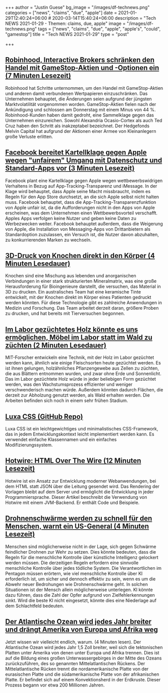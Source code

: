 +++
author = "Justin Guese"
bg_image = "/images/df-technews.png"
categories = ["news", "claims", "due", "apple"]
date = 2021-01-29T12:40:24+06:00 # 2020-03-14T15:40:24+06:00
description = "Tech NEWS 2021-01-29 - Themen: claims, due, apple"
image = "/images/df-technews.png"
tags = ["news", "claims", "due", "apple", "apple's", "could", "gamestop"]
title = "Tech NEWS 2021-01-29"
type = "post"

+++

## [Robinhood, Interactive Brokers schränken den Handel mit GameStop-Aktien und -Optionen ein (7 Minuten Lesezeit)](https://www.cnbc.com/2021/01/28/robinhood-interactive-brokers-restrict-trading-in-gamestop-s.html/1/010001774dd408f0-09ace884-3c1f-402f-b6e3-34c58ae2058e-000000/BGxZJfUv0YYgrz9Jyeq5ZsJlTDjJDDSKpa_Q9bpieCY=178)

 Robinhood hat Schritte unternommen, um den Handel mit GameStop-Aktien und anderen damit verbundenen Wertpapieren einzuschränken. Das Unternehmen behauptet, die Änderungen seien aufgrund der jüngsten Marktvolatilität vorgenommen worden. GameStop-Aktien fielen nach der Ankündigung und schlossen am Donnerstag mit einem Minus von 44 %. Robinhood-Kunden haben damit gedroht, eine Sammelklage gegen das Unternehmen einzureichen. Sowohl Alexandria Ocasio-Cortex als auch Ted Cruz haben den Schritt als inakzeptabel bezeichnet. Der Hedgefonds Melvin Capital hat aufgrund der Aktionen einer Armee von Kleinanlegern große Verluste erlitten.

## [Facebook bereitet Kartellklage gegen Apple wegen "unfairem" Umgang mit Datenschutz und Standard-Apps vor (3 Minuten Lesezeit)](https://www.macrumors.com/2021/01/28/facebook-preparing-antitrust-lawsuit-against-apple/?scrolla=5eb6d68b7fedc32c19ef33b4/1/010001774dd408f0-09ace884-3c1f-402f-b6e3-34c58ae2058e-000000/o707_FeBVp_xRWQ79CYNiGwJBoCJTVikgI1mQQZC1Mg=178)

 Facebook plant eine Kartellklage gegen Apple wegen wettbewerbswidrigen Verhaltens in Bezug auf App-Tracking-Transparenz und iMessage. In der Klage wird behauptet, dass Apple seine Macht missbraucht, indem es Regeln für den App Store durchsetzt, an die sich Apple selbst nicht halten muss. Facebook behauptet, dass die App-Tracking-Transparenzfunktion von Apple unfair ist, da die Aufforderungen nicht in den Apps von Apple erscheinen, was dem Unternehmen einen Wettbewerbsvorteil verschafft. Apples Apps verfolgen keine Nutzer und geben keine Daten zu Werbezwecken weiter. Facebook behauptet außerdem, dass die Weigerung von Apple, die Installation von Messaging-Apps von Drittanbietern als Standardoption zuzulassen, ein Versuch ist, die Nutzer davon abzuhalten, zu konkurrierenden Marken zu wechseln.

## [3D-Druck von Knochen direkt in den Körper (4 Minuten Lesedauer)](https://spectrum.ieee.org/the-human-os/biomedical/devices/3d-printing-bone-directly-into-the-body/1/010001774dd408f0-09ace884-3c1f-402f-b6e3-34c58ae2058e-000000/xrbEoRf78QvR4e8km7sNB34Y4hiDOBVz_nuHzEoccxM=178)

 Knochen sind eine Mischung aus lebenden und anorganischen Verbindungen in einer stark strukturierten Mineralmatrix, was eine große Herausforderung für Bioingenieure darstellt, die versuchen, das Material in 3D zu drucken. Ein australisches Team hat eine keramische Tinte entwickelt, mit der Knochen direkt im Körper eines Patienten gedruckt werden könnten. Für diese Technologie gibt es zahlreiche Anwendungen in Medizin und Forschung. Das Team arbeitet derzeit daran, größere Proben zu drucken, und hat bereits mit Tierversuchen begonnen.

## [Im Labor gezüchtetes Holz könnte es uns ermöglichen, Möbel im Labor statt im Wald zu züchten (2 Minuten Lesedauer)](https://www.fastcompany.com/90596673/lab-grown-wood-could-let-us-grow-furniture-in-a-lab-instead-of-in-a-forest/1/010001774dd408f0-09ace884-3c1f-402f-b6e3-34c58ae2058e-000000/TQV-BKeXdG4MBVFkJWpeSM3qDFvWzkFvGGmbJ4oEPVY=178)

 MIT-Forscher entwickeln eine Technik, mit der Holz im Labor gezüchtet werden kann, ähnlich wie einige Fleischsorten heute gezüchtet werden. Es ist ihnen gelungen, holzähnliches Pflanzengewebe aus Zellen zu züchten, die aus Blättern entnommen wurden, und zwar ohne Erde und Sonnenlicht. Das im Labor gezüchtete Holz würde in jeder beliebigen Form gezüchtet werden, was den Wachstumsprozess effizienter und weniger verschwenderisch machen würde. Außerdem könnten dadurch Flächen, die derzeit zur Abholzung genutzt werden, als Wald erhalten werden. Die Arbeiten befinden sich noch in einem sehr frühen Stadium.

## [Luxa CSS (GitHub Repo)](https://github.com/luxonauta/luxa/1/010001774dd408f0-09ace884-3c1f-402f-b6e3-34c58ae2058e-000000/VJAvW8NrZerN3eOaPl0bcEp2JVrszL5uopSYy_n7SXI=178)

 Luxa CSS ist ein leichtgewichtiges und minimalistisches CSS-Framework, das in jedem Entwicklungskontext leicht implementiert werden kann. Es verwendet einfache Klassennamen und ein einfaches Modifizierungssystem.

## [Hotwire: HTML Over The Wire (12 Minuten Lesezeit)](https://delitescere.medium.com/hotwire-html-over-the-wire-2c733487268c/1/010001774dd408f0-09ace884-3c1f-402f-b6e3-34c58ae2058e-000000/0_hJOK4HH_FZBWex_sbRGocy1GWXYZQrOIDNU3JuTnU=178)

 Hotwire ist ein Ansatz zur Entwicklung moderner Webanwendungen, bei dem HTML statt JSON über die Leitung gesendet wird. Das Rendering der Vorlagen bleibt auf dem Server und ermöglicht die Entwicklung in jeder Programmiersprache. Dieser Artikel beschreibt die Verwendung von Hotwire mit einem JVM-Backend. Er enthält Code und Beispiele.

## [Drohnenschwärme werden zu schnell für den Menschen, warnt ein US-General (4 Minuten Lesezeit)](https://www.forbes.com/sites/davidhambling/2021/01/27/drone-swarms-are-getting-too-fast-for-humans-too-fight-us-general-warns/?sh=f35e52d372c9/1/010001774dd408f0-09ace884-3c1f-402f-b6e3-34c58ae2058e-000000/3mC8deuPIVRStY_CNAmnsa2DukZgCz-BBcBPTgRzoA0=178)

 Menschen sind möglicherweise nicht in der Lage, sich gegen Schwärme feindlicher Drohnen zur Wehr zu setzen. Dies könnte bedeuten, dass die Regeln für die menschliche Kontrolle über künstliche Intelligenz gelockert werden müssen. Die derzeitigen Regeln erfordern eine sinnvolle menschliche Kontrolle über jedes tödliche System. Die Verantwortlichen im Pentagon müssen erörtern, wie viel menschliche Kontrolle über KI erforderlich ist, um sicher und dennoch effektiv zu sein, wenn es um die Abwehr neuer Bedrohungen wie Drohnenschwärme geht. In solchen Situationen ist der Mensch allein möglicherweise unterlegen. KI könnte dazu führen, dass die Zahl der Opfer aufgrund von Zielfehlerkennungen sinkt. Wird die beste KI nicht eingesetzt, könnte dies eine Niederlage auf dem Schlachtfeld bedeuten.

## [Der Atlantische Ozean wird jedes Jahr breiter und drängt Amerika von Europa und Afrika weg](https://www.yahoo.com/news/atlantic-ocean-getting-wider-every-190102525.html/1/010001774dd408f0-09ace884-3c1f-402f-b6e3-34c58ae2058e-000000/0HXqco_6ISCEBhFys2FHNGNzzvSZRudo34qXLHhsiqU=178)

 Jetzt wissen wir vielleicht endlich, warum. (4 Minuten lesen). Der Atlantische Ozean wird jedes Jahr 1,5 Zoll breiter, weil sich die tektonischen Platten unter Amerika von denen unter Europa und Afrika trennen. Dies ist auf die Bildung eines großen Unterwassergebirges in der Mitte des Ozeans zurückzuführen, des so genannten Mittelatlantischen Rückens. Der Mittelatlantische Rücken trennt die nordamerikanische Platte von der eurasischen Platte und die südamerikanische Platte von der afrikanischen Platte. Er befindet sich auf einem Konvektionsherd in der Erdkruste. Dieser Prozess begann vor etwa 200 Millionen Jahren.


